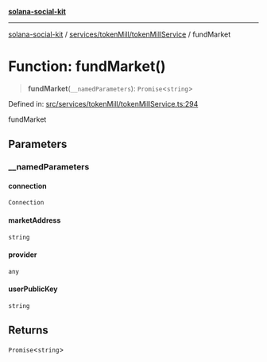 [**solana-social-kit**](../../../../README.md)

***

[solana-social-kit](../../../../README.md) / [services/tokenMill/tokenMillService](../README.md) / fundMarket

# Function: fundMarket()

> **fundMarket**(`__namedParameters`): `Promise`\<`string`\>

Defined in: [src/services/tokenMill/tokenMillService.ts:294](https://github.com/SendArcade/solana-social-starter/blob/98f94bb63d3814df24512365f6ae706d273e698f/src/services/tokenMill/tokenMillService.ts#L294)

fundMarket

## Parameters

### \_\_namedParameters

#### connection

`Connection`

#### marketAddress

`string`

#### provider

`any`

#### userPublicKey

`string`

## Returns

`Promise`\<`string`\>
